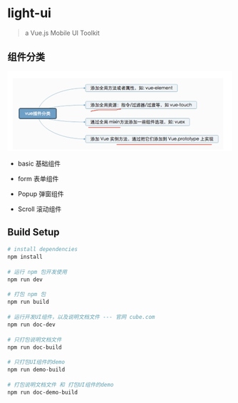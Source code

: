 # light-ui

> a Vue.js Mobile UI Toolkit

## 组件分类

![component](README/component.png)

+ basic 基础组件

+ form 表单组件

+ Popup 弹窗组件

+ Scroll 滚动组件

## Build Setup

``` bash
# install dependencies
npm install

# 运行 npm 包开发使用
npm run dev

# 打包 npm 包
npm run build

# 运行开发UI组件，以及说明文档文件 --- 官网 cube.com
npm run doc-dev

# 只打包说明文档文件
npm run doc-build

# 只打包UI组件的demo
npm run demo-build

# 打包说明文档文件 和 打包UI组件的demo
npm run doc-demo-build
```
